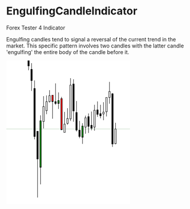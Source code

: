 # EngulfingCandleIndicator
Forex Tester 4 Indicator

Engulfing candles tend to signal a reversal of the current trend in the market. This specific pattern involves two candles with the latter candle 'engulfing' the entire body of the candle before it.

![screenshot](/EngulfingCandleIndicator/screenshot.png)
